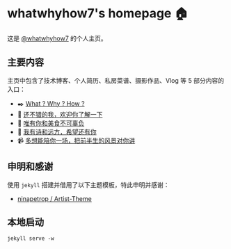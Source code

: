 # whatwhyhow7's homepage 🏠

这是 [@whatwhyhow7](https://whatwhyhow7.github.io/) 的个人主页。

## 主要内容

主页中包含了技术博客、个人简历、私房菜谱、摄影作品、Vlog 等 5 部分内容的入口：

- ✒️ [What ? Why ? How ?](https://whatwhyhow7.github.io/blog)
- 📜 [还不错的我，欢迎你了解一下](https://whatwhyhow7.github.io/resume)
- 🥑 [唯有你和美食不可辜负](https://whatwhyhow7.github.io/cook)
- 📸 [我有诗和远方，希望还有你](https://whatwhyhow7.github.io/photo)
- 📹 [多想能陪你一场，把前半生的风景对你讲](https://whatwhyhow7.github.io/video)

## 申明和感谢

使用 `jekyll` 搭建并借用了以下主题模板，特此申明并感谢：

- [ninapetrop / Artist-Theme](https://github.com/ninapetrop/Artist-Theme)

## 本地启动

```shell
jekyll serve -w
```
